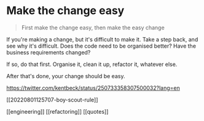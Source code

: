 # Make the change easy

>First make the change easy, then make the easy change

If you're making a change, but it's difficult to make it. Take a step back, and see why it's difficult. Does the code need to be organised better? Have the business requirements changed?

If so, do that first. Organise it, clean it up, refactor it, whatever else.

After that's done, your change should be easy.

https://twitter.com/kentbeck/status/250733358307500032?lang=en

[[20220801125707-boy-scout-rule]]

[[engineering]]
[[refactoring]]
[[quotes]]